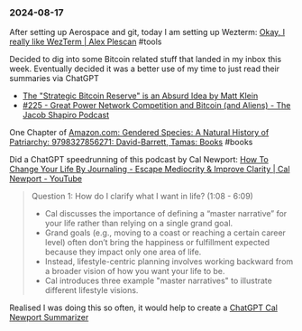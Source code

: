 ### 2024-08-17

After setting up Aerospace and git, today I am setting up Wezterm: [Okay, I really like WezTerm | Alex Plescan](https://alexplescan.com/posts/2024/08/10/wezterm/) #tools 

Decided to dig into some Bitcoin related stuff that landed in my inbox this week. Eventually decided it was a better use of my time to just read their summaries via ChatGPT

* [The "Strategic Bitcoin Reserve" is an Absurd Idea by Matt Klein](https://theovershoot.co/p/the-strategic-bitcoin-reserve-is)
* [#225 - Great Power Network Competition and Bitcoin (and Aliens) - The Jacob Shapiro Podcast](https://player.captivate.fm/episode/50e5da74-d635-4833-8cc2-456e6efe2c36)

One Chapter of [Amazon.com: Gendered Species: A Natural History of Patriarchy: 9798327856271: David-Barrett, Tamas: Books](https://www.amazon.com/Gendered-Species-Natural-History-Patriarchy/dp/B0D7T8P4F4) #books 

Did a ChatGPT speedrunning of this podcast by Cal Newport: [How To Change Your Life By Journaling - Escape Mediocrity & Improve Clarity | Cal Newport - YouTube](https://www.youtube.com/watch?v=ptcgqoMQ33A)

> Question 1: How do I clarify what I want in life? (1:08 - 6:09)
> 
> - Cal discusses the importance of defining a “master narrative” for your life rather than relying on a single grand goal.
> - Grand goals (e.g., moving to a coast or reaching a certain career level) often don’t bring the happiness or fulfillment expected because they impact only one area of life.
> - Instead, lifestyle-centric planning involves working backward from a broader vision of how you want your life to be.
> - Cal introduces three example "master narratives" to illustrate different lifestyle visions.

Realised I was doing this so often, it would help to create a [ChatGPT Cal Newport Summarizer](https://chatgpt.com/g/g-ZXj3apwUn-cal-newport-summarizer)

